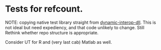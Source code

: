# Tests for refcount.

NOTE: copying native test library straight from [dynamic-interop-dll](https://github.com/jmp75/dynamic-interop-dll). This is not ideal but need expediency, and that code unlikely to change. Still Rethink whether repo structure is appropriate.

Consider UT for R and (very last cab) Matlab as well.